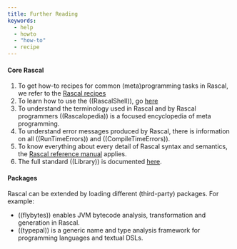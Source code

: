 ```yaml
---
title: Further Reading
keywords:
  - help
  - howto
  - "how-to"
  - recipe
---
```


#### Core Rascal

1. To get how-to recipes for common (meta)programming tasks in Rascal, we refer to the [Rascal recipes]((Recipes))
1. To learn how to use the ((RascalShell)), go [here]((RascalShell))
1. To understand the terminology used in Rascal and by Rascal programmers ((Rascalopedia)) is a focused encyclopedia of meta programming.
1. To understand error messages produced by Rascal, there is information on all ((RunTimeErrors)) and ((CompileTimeErrors)).
1. To know everything about every detail of Rascal syntax and semantics, the [Rascal reference manual]((course:Rascal)) applies.
1. The full standard ((Library)) is documented [here]((Library)).

#### Packages

Rascal can be extended by loading different (third-party) packages. For example:

* ((flybytes)) enables JVM bytecode analysis, transformation and generation in Rascal.
* ((typepal)) is a generic name and type analysis framework for programming languages and textual DSLs.

